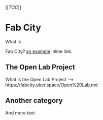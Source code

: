 [[_TOC_]]
# Fab City
What is <p>Fab City? <a href="https://fabcity.uber.space/Fab%20City%20Hamburg%20Definition.md/ed34707e46ba99142c65d89e7b25bb18dc801274" title="Title">
an example</a> inline link.</p>
## The Open Lab Project
What is the Open Lab Project --> https://fabcity.uber.space/Open%20Lab.md

## Another category
And more text